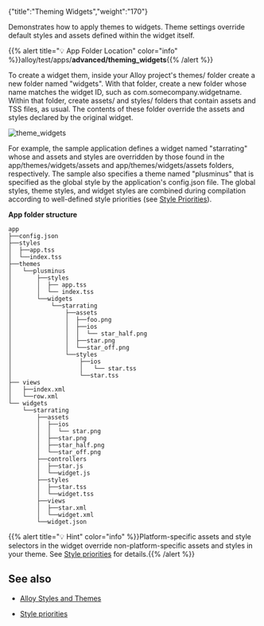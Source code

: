{"title":"Theming Widgets","weight":"170"}

Demonstrates how to apply themes to widgets. Theme settings override default styles and assets defined within the widget itself.

{{% alert title="💡 App Folder Location" color="info" %}}alloy/test/apps/**advanced/theming\_widgets**{{% /alert %}}

To create a widget them, inside your Alloy project's themes/ folder create a new folder named "widgets". With that folder, create a new folder whose name matches the widget ID, such as com.somecompany.widgetname. Within that folder, create assets/ and styles/ folders that contain assets and TSS files, as usual. The contents of these folder override the assets and styles declared by the original widget.

![theme_widgets](/Images/appc/download/attachments/41845679/theme_widgets.png)

For example, the sample application defines a widget named "starrating" whose and assets and styles are overridden by those found in the app/themes/widgets/assets and app/themes/widgets/assets folders, respectively. The sample also specifies a theme named "plusminus" that is specified as the global style by the application's config.json file. The global styles, theme styles, and widget styles are combined during compilation according to well-defined style priorities (see [Style Priorities](/docs/appc/Alloy_Framework/Alloy_Guide/Alloy_Views/Alloy_Styles_and_Themes/#style-priorities)).

**App folder structure**

```
app
├──config.json
├──styles
│  ├──app.tss
│  └──index.tss
├──themes
│   └──plusminus
│       ├──styles
│       │  ├── app.tss
│       │  └── index.tss
│       └──widgets
│           └──starrating
│               ├──assets
│               │  ├──foo.png
│               │  ├──ios
│               │  │  └── star_half.png
│               │  ├──star.png
│               │  └──star_off.png
│               └──styles
│                   ├──ios
│                   │   └── star.tss
│                   └──star.tss
├── views
│   ├──index.xml
│   └──row.xml
└── widgets
    └──starrating
        ├──assets
        │  ├──ios
        │  │  └── star.png
        │  ├──star.png
        │  ├──star_half.png
        │  └──star_off.png
        ├──controllers
        │  ├──star.js
        │  └──widget.js
        ├──styles
        │  ├──star.tss
        │  └──widget.tss
        ├──views
        │  ├──star.xml
        │  └──widget.xml
        └──widget.json
```

{{% alert title="💡 Hint" color="info" %}}Platform-specific assets and style selectors in the widget override non-platform-specific assets and styles in your theme. See [Style priorities](/docs/appc/Alloy_Framework/Alloy_Guide/Alloy_Views/Alloy_Styles_and_Themes/#style-priorities) for details.{{% /alert %}}

## See also

* [Alloy Styles and Themes](/docs/appc/Alloy_Framework/Alloy_Guide/Alloy_Views/Alloy_Styles_and_Themes/)

* [Style priorities](/docs/appc/Alloy_Framework/Alloy_Guide/Alloy_Views/Alloy_Styles_and_Themes/#style-priorities)
